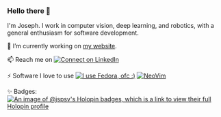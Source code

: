 ### Hello there 👋

I'm Joseph. I work in computer vision, deep learning, and robotics, with a general enthusiasm for software development.

🔭 I’m currently working on [my website](https://github.com/jspsv/website).

📫 Reach me on [![Connect on LinkedIn](https://img.shields.io/badge/LinkedIn-0077B5?style=for-the-badge&logo=linkedin&logoColor=white)](https://www.linkedin.com/in/joseph-sv/)

⚡ Software I love to use [![I use Fedora, ofc :)](https://img.shields.io/badge/Fedora-294172?style=for-the-badge&logo=fedora&logoColor=white)](https://getfedora.org/) [![NeoVim](https://img.shields.io/badge/NeoVim-%2357A143.svg?&style=for-the-badge&logo=neovim&logoColor=white)](https://neovim.io/)

✨ Badges: [![An image of @jspsv's Holopin badges, which is a link to view their full Holopin profile](https://holopin.me/jspsv)](https://holopin.io/@jspsv)

